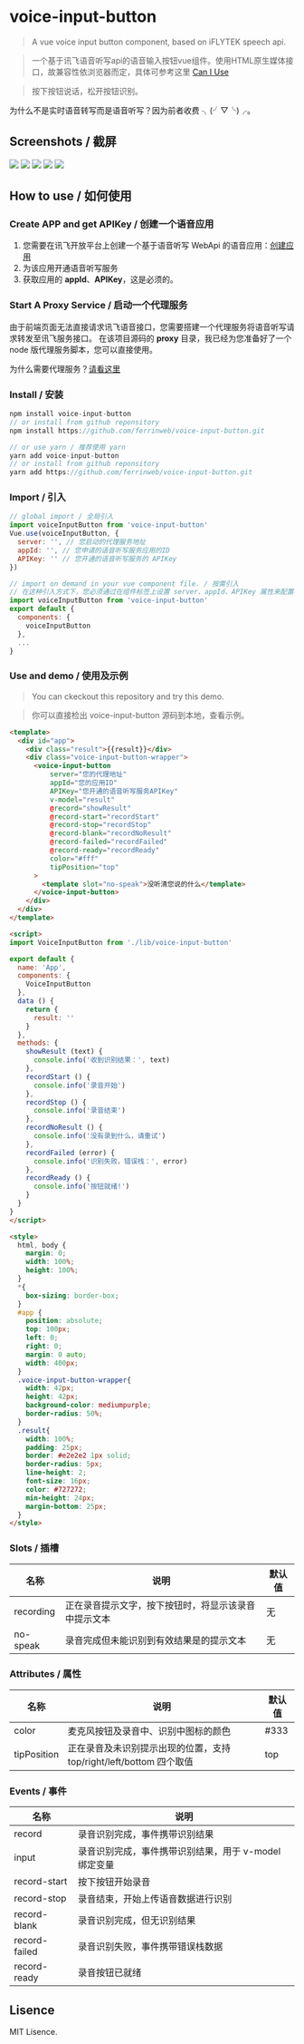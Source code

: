 # voice-input-button

> A vue voice input button component, based on iFLYTEK speech api.

> 一个基于讯飞语音听写api的语音输入按钮vue组件。使用HTML原生媒体接口，故兼容性依浏览器而定，具体可参考这里 [Can I Use](https://caniuse.com/#search=getUserMedia)

> 按下按钮说话，松开按钮识别。

为什么不是实时语音转写而是语音听写？因为前者收费 ╮(╯▽╰)╭。

## Screenshots / 截屏
![](https://github.com/ferrinweb/voice-input-button/raw/master/screenshots/screenshots3.png)
![](https://github.com/ferrinweb/voice-input-button/raw/master/screenshots/screenshots4.png)
![](https://github.com/ferrinweb/voice-input-button/raw/master/screenshots/screenshots5.png)
![](https://github.com/ferrinweb/voice-input-button/raw/master/screenshots/screenshots.png)
![](https://github.com/ferrinweb/voice-input-button/raw/master/screenshots/screenshots2.png)

## How to use / 如何使用

### Create APP and get APIKey / 创建一个语音应用

1. 您需要在讯飞开放平台上创建一个基于语音听写 WebApi 的语音应用：[创建应用](https://console.xfyun.cn/app/create?source=WebAPI)
2. 为该应用开通语音听写服务
3. 获取应用的 **appId**、**APIKey**，这是必须的。

### Start A Proxy Service / 启动一个代理服务

由于前端页面无法直接请求讯飞语音接口，您需要搭建一个代理服务将语音听写请求转发至讯飞服务接口。
在该项目源码的 **proxy** 目录，我已经为您准备好了一个 node 版代理服务脚本，您可以直接使用。

为什么需要代理服务？[请看这里](https://github.com/ferrinweb/voice-input-button/issues/2)

### Install / 安装

```javascript
npm install voice-input-button
// or install from github reponsitory
npm install https://github.com/ferrinweb/voice-input-button.git

// or use yarn / 推荐使用 yarn
yarn add voice-input-button
// or install from github reponsitory
yarn add https://github.com/ferrinweb/voice-input-button.git
```

### Import / 引入

```javascript
// global import / 全局引入
import voiceInputButton from 'voice-input-button'
Vue.use(voiceInputButton, {
  server: '', // 您启动的代理服务地址
  appId: '', // 您申请的语音听写服务应用的ID
  APIKey: '' // 您开通的语音听写服务的 APIKey
})

// import on demand in your vue component file. / 按需引入
// 在这种引入方式下，您必须通过在组件标签上设置 server、appId、APIKey 属性来配置相关参数
import voiceInputButton from 'voice-input-button'
export default {
  components: {
    voiceInputButton
  },
  ...
}
```

### Use and demo / 使用及示例
> You can ckeckout this repository and try this demo.

> 你可以直接检出 voice-input-button 源码到本地，查看示例。

```html
<template>
  <div id="app">
    <div class="result">{{result}}</div>
    <div class="voice-input-button-wrapper">
      <voice-input-button
          server="您的代理地址"
          appId="您的应用ID"
          APIKey="您开通的语音听写服务APIKey"
          v-model="result"
          @record="showResult"
          @record-start="recordStart"
          @record-stop="recordStop"
          @record-blank="recordNoResult"
          @record-failed="recordFailed"
          @record-ready="recordReady"
          color="#fff"
          tipPosition="top"
      >
        <template slot="no-speak">没听清您说的什么</template>
      </voice-input-button>
    </div>
  </div>
</template>

<script>
import VoiceInputButton from './lib/voice-input-button'

export default {
  name: 'App',
  components: {
    VoiceInputButton
  },
  data () {
    return {
      result: ''
    }
  },
  methods: {
    showResult (text) {
      console.info('收到识别结果：', text)
    },
    recordStart () {
      console.info('录音开始')
    },
    recordStop () {
      console.info('录音结束')
    },
    recordNoResult () {
      console.info('没有录到什么，请重试')
    },
    recordFailed (error) {
      console.info('识别失败，错误栈：', error)
    },
    recordReady () {
      console.info('按钮就绪!')
    }
  }
}
</script>

<style>
  html, body {
    margin: 0;
    width: 100%;
    height: 100%;
  }
  *{
    box-sizing: border-box;
  }
  #app {
    position: absolute;
    top: 100px;
    left: 0;
    right: 0;
    margin: 0 auto;
    width: 400px;
  }
  .voice-input-button-wrapper{
    width: 42px;
    height: 42px;
    background-color: mediumpurple;
    border-radius: 50%;
  }
  .result{
    width: 100%;
    padding: 25px;
    border: #e2e2e2 1px solid;
    border-radius: 5px;
    line-height: 2;
    font-size: 16px;
    color: #727272;
    min-height: 24px;
    margin-bottom: 25px;
  }
</style>
```

### Slots / 插槽
名称 | 说明 | 默认值
|---|---|---|
recording | 正在录音提示文字，按下按钮时，将显示该录音中提示文本 | 无
no-speak | 录音完成但未能识别到有效结果是的提示文本 | 无

### Attributes / 属性
名称 | 说明 | 默认值
|---|---|---|
color | 麦克风按钮及录音中、识别中图标的颜色 | #333
tipPosition | 正在录音及未识别提示出现的位置，支持 top/right/left/bottom 四个取值 | top

### Events / 事件
名称 | 说明
|---|---|
record | 录音识别完成，事件携带识别结果
input | 录音识别完成，事件携带识别结果，用于 v-model 绑定变量
record-start | 按下按钮开始录音
record-stop | 录音结束，开始上传语音数据进行识别
record-blank | 录音识别完成，但无识别结果
record-failed | 录音识别失败，事件携带错误栈数据
record-ready | 录音按钮已就绪

## Lisence
MIT Lisence.
